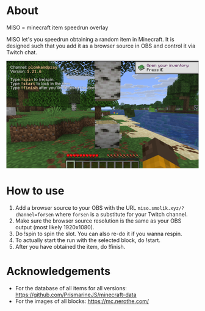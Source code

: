 # About

MISO = minecraft item speedrun overlay

MISO let's you speedrun obtaining a random item in Minecraft. It is designed such that you add it as a browser source in OBS and control it via Twitch chat.

![xd](./static/shot.png)

# How to use

1) Add a browser source to your OBS with the URL `miso.smolik.xyz/?channel=forsen` where `forsen` is a substitute for your Twitch channel.
2) Make sure the browser source resolution is the same as your OBS output (most likely 1920x1080).
3) Do !spin to spin the slot. You can also re-do it if you wanna respin.
4) To actually start the run with the selected block, do !start.
5) After you have obtained the item, do !finish.



# Acknowledgements
- For the database of all items for all versions: https://github.com/PrismarineJS/minecraft-data
- For the images of all blocks: https://mc.nerothe.com/
